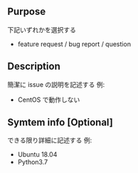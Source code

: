 ## Purpose

下記いずれかを選択する

- feature request / bug report / question

## Description

簡潔に issue の説明を記述する
例:

- CentOS で動作しない

## Symtem info [Optional]

できる限り詳細に記述する
例:

- Ubuntu 18.04
- Python3.7
